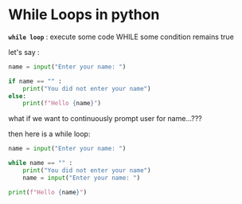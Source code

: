 # While Loops in python

**`while loop`** : execute some code WHILE some condition remains true

let's say : 
```python
name = input("Enter your name: ")

if name == "" :
    print("You did not enter your name")
else:
    print(f"Hello {name}")
```

what if we want to continuously prompt user for name...???

then here is a while loop:
```python
name = input("Enter your name: ")

while name == "" :
    print("You did not enter your name")
    name = input("Enter your name: ")

print(f"Hello {name}")
```